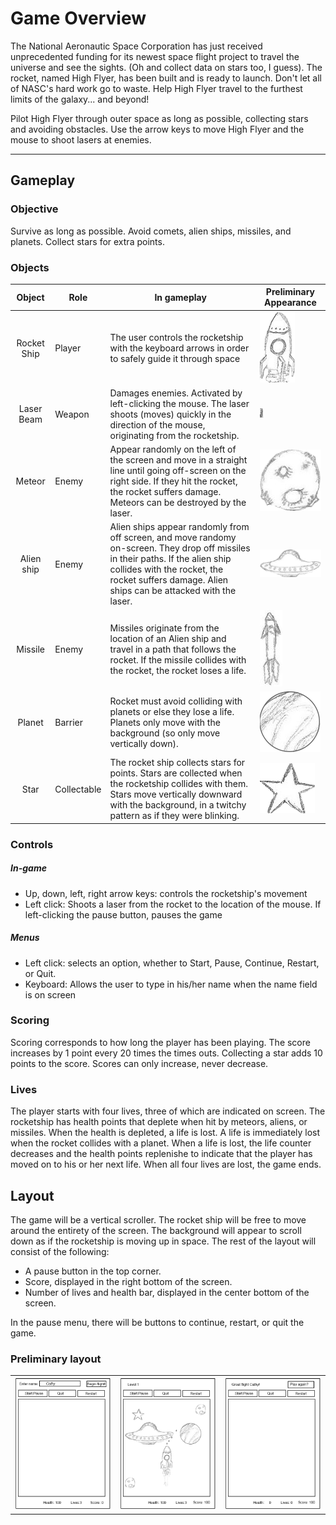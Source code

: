 # Game Overview
The National Aeronautic Space Corporation has just received unprecedented funding for its newest space flight project to travel the universe and see the sights. (Oh and collect data on stars too, I guess). The rocket, named High Flyer, has been built and is ready to launch. Don't let all of NASC's hard work go to waste. Help High Flyer travel to the furthest limits of the galaxy... and beyond!

Pilot High Flyer through outer space as long as possible, collecting stars and avoiding obstacles. Use the arrow keys to move High Flyer and the mouse to shoot lasers at enemies.

----

## Gameplay

### Objective
Survive as long as possible. Avoid comets, alien ships, missiles, and planets. Collect stars for extra points.

### Objects
| Object        | Role          | In gameplay          | Preliminary Appearance |
|:-------------:|---------------|----------------------|----------------------|
| Rocket Ship   | Player        | The user controls the rocketship with the keyboard arrows in order to safely guide it through space       | ![Rocket](images/rocket.png "Rocket Ship") |
| Laser Beam   | Weapon        | Damages enemies. Activated by left-clicking the mouse. The laser shoots (moves) quickly in the direction of the mouse, originating from the rocketship. | ![Laser beams](images/laser.jpg "Laser beams") |
| Meteor        | Enemy         | Appear randomly on the left of the screen and move in a straight line until going off-screen on the right side. If they hit the rocket, the rocket suffers damage. Meteors can be destroyed by the laser. | ![Meteors](images/meteor.png "Meteor") |
| Alien ship    | Enemy         | Alien ships appear randomly from off screen, and move randomy on-screen. They drop off missiles in their paths. If the alien ship collides with the rocket, the rocket suffers damage. Alien ships can be attacked with the laser. | ![Alien Ship](images/alien.png "Alien ship") |
| Missile        | Enemy        | Missiles originate from the location of an Alien ship and travel in a path that follows the rocket. If the missile collides with the rocket, the rocket loses a life. | ![Missile](images/missile.jpg "Missile") |
| Planet       | Barrier       | Rocket must avoid colliding with planets or else they lose a life. Planets only move with the background (so only move vertically down). | ![Planets](images/planet.png "Planets") |
| Star        | Collectable   | The rocket ship collects stars for points. Stars are collected when the rocketship collides with them. Stars move vertically downward with the background, in a twitchy pattern as if they were blinking. | ![Star](images/star.png "Stars") |

### Controls

##### In-game
  * Up, down, left, right arrow keys: controls the rocketship's movement
  * Left click: Shoots a laser from the rocket to the location of the mouse. If left-clicking the pause button, pauses the game
  
##### Menus
  * Left click: selects an option, whether to Start, Pause, Continue, Restart, or Quit.
  * Keyboard: Allows the user to type in his/her name when the name field is on screen

###  Scoring
Scoring corresponds to how long the player has been playing. The score increases by 1 point every 20 times the times outs. Collecting a star adds 10 points to the score. Scores can only increase, never decrease.

### Lives
The player starts with four lives, three of which are indicated on screen. The rocketship has health points that deplete when hit by meteors, aliens, or missiles. When the health is depleted, a life is lost. A life is immediately lost when the rocket collides with a planet. When a life is lost, the life counter decreases and the health points replenishe to indicate that the player has moved on to his or her next life.
When all four lives are lost, the game ends.

## Layout
The game will be a vertical scroller. The rocket ship will be free to move around the entirety of the screen. The background will appear to scroll down as if the rocketship is moving up in space. The rest of the layout will consist of the following:
  - A pause button in the top corner. 
  - Score, displayed in the right bottom of the screen. 
  - Number of lives and health bar, displayed in the center bottom of the screen.

In the pause menu, there will be buttons to continue, restart, or quit the game.

### Preliminary layout
|               |               |                      |
|:-------------:|---------------|----------------------|
|![Start game](images/layout1.png "Storyboarding High Flyer")|![Gameplay](images/layout2.png "Storyboarding High Flyer")|![Gameover](images/layout3.png "Storyboarding High Flyer")|

